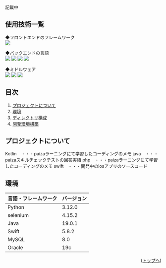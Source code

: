 <div id="top"></div>

記載中

## 使用技術一覧

<!-- シールド一覧 -->

<p style="display: inline">
  ◆フロントエンドのフレームワーク<br>
  <img src="https://img.shields.io/badge/-Swift-20232A?style=for-the-badge&logo=Swift&logoColor=61DAFB">
  
  ◆バックエンドの言語<br>
  <img src="https://img.shields.io/badge/-Python-F2C63C.svg?logo=python&style=for-the-badge">
  <img src="https://img.shields.io/badge/-java-F2C63C.svg?logo=java&style=for-the-badge">
  <img src="https://img.shields.io/badge/-php-F2C63C.svg?logo=php&style=for-the-badge">
  <img src="https://img.shields.io/badge/-Kotlin-F2C63C.svg?logo=Kotlin&style=for-the-badge">
  
  ◆ミドルウェア<br>
  <img src="https://img.shields.io/badge/-MySQL-4479A1.svg?logo=mysql&style=for-the-badge&logoColor=white">
  <img src="https://img.shields.io/badge/-Oracle-4479A1.svg?logo=Oracle&style=for-the-badge&logoColor=white">
  <img src="https://img.shields.io/badge/-PostgreSql-4479A1.svg?logo=PostgreSql&style=for-the-badge&logoColor=white">
  
</p>

## 目次

1. [プロジェクトについて](#プロジェクトについて)
2. [環境](#環境)
3. [ディレクトリ構成](#ディレクトリ構成)
4. [開発環境構築](#開発環境構築)


<!-- プロジェクトについて -->

## プロジェクトについて

Kotlin　・・・paizaラーニングにて学習したコーディングのメモ
java　・・・paizaスキルチェックテストの回答実績
php　・・・paizaラーニングにて学習したコーディングのメモ
swift　・・・開発中のiosアプリのソースコード



## 環境

<!-- 言語、フレームワーク、ミドルウェア、インフラの一覧とバージョンを記載 -->

| 言語・フレームワーク  | バージョン |
| --------------------- | ---------- |
| Python                | 3.12.0     |
| selenium              | 4.15.2     |
| Java                  | 19.0.1     |
| Swift                 | 5.8.2      |
| MySQL                 | 8.0        |
| Oracle                | 19c        |


<p align="right">(<a href="#top">トップへ</a>)</p>
